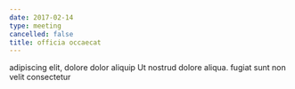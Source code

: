 ```yaml
---
date: 2017-02-14
type: meeting
cancelled: false
title: officia occaecat
---
```

adipiscing elit, dolore dolor aliquip Ut nostrud dolore aliqua. fugiat sunt non velit consectetur